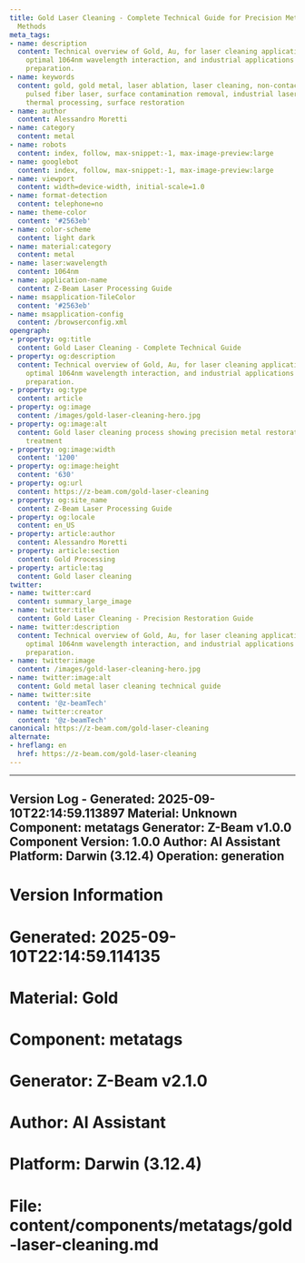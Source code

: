 ```yaml
---
title: Gold Laser Cleaning - Complete Technical Guide for Precision Metal Restoration
  Methods
meta_tags:
- name: description
  content: Technical overview of Gold, Au, for laser cleaning applications, including
    optimal 1064nm wavelength interaction, and industrial applications in surface
    preparation.
- name: keywords
  content: gold, gold metal, laser ablation, laser cleaning, non-contact cleaning,
    pulsed fiber laser, surface contamination removal, industrial laser parameters,
    thermal processing, surface restoration
- name: author
  content: Alessandro Moretti
- name: category
  content: metal
- name: robots
  content: index, follow, max-snippet:-1, max-image-preview:large
- name: googlebot
  content: index, follow, max-snippet:-1, max-image-preview:large
- name: viewport
  content: width=device-width, initial-scale=1.0
- name: format-detection
  content: telephone=no
- name: theme-color
  content: '#2563eb'
- name: color-scheme
  content: light dark
- name: material:category
  content: metal
- name: laser:wavelength
  content: 1064nm
- name: application-name
  content: Z-Beam Laser Processing Guide
- name: msapplication-TileColor
  content: '#2563eb'
- name: msapplication-config
  content: /browserconfig.xml
opengraph:
- property: og:title
  content: Gold Laser Cleaning - Complete Technical Guide
- property: og:description
  content: Technical overview of Gold, Au, for laser cleaning applications, including
    optimal 1064nm wavelength interaction, and industrial applications in surface
    preparation.
- property: og:type
  content: article
- property: og:image
  content: /images/gold-laser-cleaning-hero.jpg
- property: og:image:alt
  content: Gold laser cleaning process showing precision metal restoration and surface
    treatment
- property: og:image:width
  content: '1200'
- property: og:image:height
  content: '630'
- property: og:url
  content: https://z-beam.com/gold-laser-cleaning
- property: og:site_name
  content: Z-Beam Laser Processing Guide
- property: og:locale
  content: en_US
- property: article:author
  content: Alessandro Moretti
- property: article:section
  content: Gold Processing
- property: article:tag
  content: Gold laser cleaning
twitter:
- name: twitter:card
  content: summary_large_image
- name: twitter:title
  content: Gold Laser Cleaning - Precision Restoration Guide
- name: twitter:description
  content: Technical overview of Gold, Au, for laser cleaning applications, including
    optimal 1064nm wavelength interaction, and industrial applications in surface
    preparation.
- name: twitter:image
  content: /images/gold-laser-cleaning-hero.jpg
- name: twitter:image:alt
  content: Gold metal laser cleaning technical guide
- name: twitter:site
  content: '@z-beamTech'
- name: twitter:creator
  content: '@z-beamTech'
canonical: https://z-beam.com/gold-laser-cleaning
alternate:
- hreflang: en
  href: https://z-beam.com/gold-laser-cleaning
---
```


---
Version Log - Generated: 2025-09-10T22:14:59.113897
Material: Unknown
Component: metatags
Generator: Z-Beam v1.0.0
Component Version: 1.0.0
Author: AI Assistant
Platform: Darwin (3.12.4)
Operation: generation
---

# Version Information
# Generated: 2025-09-10T22:14:59.114135
# Material: Gold
# Component: metatags
# Generator: Z-Beam v2.1.0
# Author: AI Assistant
# Platform: Darwin (3.12.4)
# File: content/components/metatags/gold-laser-cleaning.md
